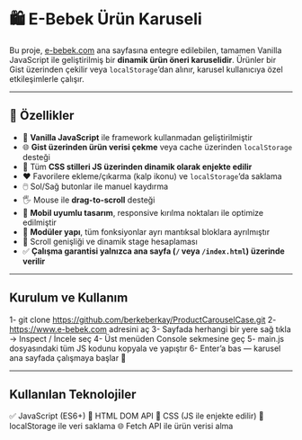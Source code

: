 # 🛍️ E-Bebek Ürün Karuseli

Bu proje, [e-bebek.com](https://www.e-bebek.com) ana sayfasına entegre edilebilen, tamamen Vanilla JavaScript ile geliştirilmiş bir **dinamik ürün öneri karuselidir**. Ürünler bir Gist üzerinden çekilir veya `localStorage`’dan alınır, karusel kullanıcıya özel etkileşimlerle çalışır.

---

## 🔑 Özellikler

- 🔧 **Vanilla JavaScript** ile framework kullanmadan geliştirilmiştir
- 🌐 **Gist üzerinden ürün verisi çekme** veya cache üzerinden `localStorage` desteği
- 🎨 Tüm **CSS stilleri JS üzerinden dinamik olarak enjekte edilir**
- ❤️ Favorilere ekleme/çıkarma (kalp ikonu) ve `localStorage`’da saklama
- 🖱️ Sol/Sağ butonlar ile manuel kaydırma
- 🖐 Mouse ile **drag-to-scroll** desteği
- 📱 **Mobil uyumlu tasarım**, responsive kırılma noktaları ile optimize edilmiştir
- 🧩 **Modüler yapı**, tüm fonksiyonlar ayrı mantıksal bloklara ayrılmıştır
- 🔁 Scroll genişliği ve dinamik stage hesaplaması
- ✅ **Çalışma garantisi yalnızca ana sayfa (`/` veya `/index.html`) üzerinde verilir**

---


##  Kurulum ve Kullanım


1- git clone https://github.com/berkeberkay/ProductCarouselCase.git
2- https://www.e-bebek.com adresini aç
3- Sayfada herhangi bir yere sağ tıkla → Inspect / İncele seç
4- Üst menüden Console sekmesine geç
5- main.js dosyasındaki tüm JS kodunu kopyala ve yapıştır
6- Enter’a bas — karusel ana sayfada çalışmaya başlar 🎉

---


## Kullanılan Teknolojiler


✅ JavaScript (ES6+)
🧱 HTML DOM API
🎨 CSS (JS ile enjekte edilir)
💾 localStorage ile veri saklama
🌐 Fetch API ile ürün verisi alma



